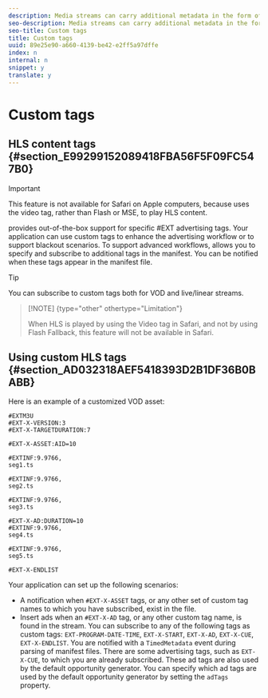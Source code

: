 ```yaml
---
description: Media streams can carry additional metadata in the form of tags in the playlist/manifest file, and this file indicates the placement of advertising. You can specify custom tag names and be notified when certain tags appear in the manifest file.
seo-description: Media streams can carry additional metadata in the form of tags in the playlist/manifest file, and this file indicates the placement of advertising. You can specify custom tag names and be notified when certain tags appear in the manifest file.
seo-title: Custom tags
title: Custom tags
uuid: 89e25e90-a660-4139-be42-e2ff5a97dffe
index: n
internal: n
snippet: y
translate: y
---
```


# Custom tags


## HLS content tags {#section_E99299152089418FBA56F5F09FC547B0}


>[!IMPORTANT]
>
>This feature is not available for Safari on Apple computers, because <!-- PH element: phrases/primetime-sdk-name --> uses the video tag, rather than Flash or MSE, to play HLS content.

<!-- PH element: phrases/primetime-sdk-name --> provides out-of-the-box support for specific #EXT advertising tags. Your application can use custom tags to enhance the advertising workflow or to support blackout scenarios. To support advanced workflows, <!-- PH element: phrases/primetime-sdk-name --> allows you to specify and subscribe to additional tags in the manifest. You can be notified when these tags appear in the manifest file.

>[!TIP]
>
>You can subscribe to custom tags both for VOD and live/linear streams.


>[!NOTE] {type="other" othertype="Limitation"}
>
>When HLS is played by using the Video tag in Safari, and not by using Flash Fallback, this feature will not be available in Safari.


## Using custom HLS tags {#section_AD032318AEF5418393D2B1DF36B0BABB}

Here is an example of a customized VOD asset:

```
#EXTM3U
#EXT-X-VERSION:3
#EXT-X-TARGETDURATION:7
 
#EXT-X-ASSET:AID=10
 
#EXTINF:9.9766,
seg1.ts
 
#EXTINF:9.9766,
seg2.ts
 
#EXTINF:9.9766,
seg3.ts
 
#EXT-X-AD:DURATION=10
#EXTINF:9.9766,
seg4.ts
 
#EXTINF:9.9766,
seg5.ts
 
#EXT-X-ENDLIST
```
Your application can set up the following scenarios:

* A notification when `#EXT-X-ASSET` tags, or any other set of custom tag names to which you have subscribed, exist in the file.
* Insert ads when an `#EXT-X-AD` tag, or any other custom tag name, is found in the stream.
You can subscribe to any of the following tags as custom tags: `EXT-PROGRAM-DATE-TIME`, `EXT-X-START`, `EXT-X-AD`, `EXT-X-CUE`, `EXT-X-ENDLIST`. You are notified with a `TimedMetadata` event during parsing of manifest files. 
There are some advertising tags, such as `EXT-X-CUE`, to which you are already subscribed. These ad tags are also used by the default opportunity generator. You can specify which ad tags are used by the default opportunity generator by setting the `adTags` property. 
